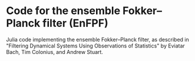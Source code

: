 # Code for the ensemble Fokker–Planck filter (EnFPF)

Julia code implementing the ensemble Fokker–Planck filter, as described in "Filtering Dynamical Systems Using Observations of Statistics" by Eviatar Bach, Tim Colonius, and Andrew Stuart.
